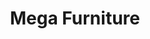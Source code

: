 ---
title: "Mega Furniture"
url: /phoenix/mega-furniture-west-happy-valley-road/
shop: furniture
---